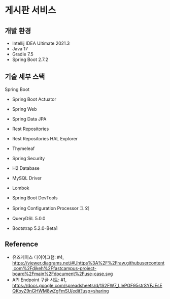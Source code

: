# 게시판 서비스

## 개발 환경

* Intellij IDEA Ultimate 2021.3
* Java 17
* Gradle 7.5
* Spring Boot 2.7.2

## 기술 세부 스택

Spring Boot

* Spring Boot Actuator
* Spring Web
* Spring Data JPA
* Rest Repositories
* Rest Repositories HAL Explorer
* Thymeleaf
* Spring Security
* H2 Database
* MySQL Driver
* Lombok
* Spring Boot DevTools
* Spring Configuration Processor
 그 외

* QueryDSL 5.0.0
* Bootstrap 5.2.0-Beta1

## Reference

* 유즈케이스 다이어그램: #4, https://viewer.diagrams.net/#Uhttps%3A%2F%2Fraw.githubusercontent.com%2Fdjkeh%2Ffastcampus-project-board%2Fmain%2Fdocument%2Fuse-case.svg
* API Endpoint 구글 시트: #1, https://docs.google.com/spreadsheets/d/1S2FW7_LlePGF95strSYFJEsEQKoyZ9nGHWM8wZgFmSU/edit?usp=sharing
